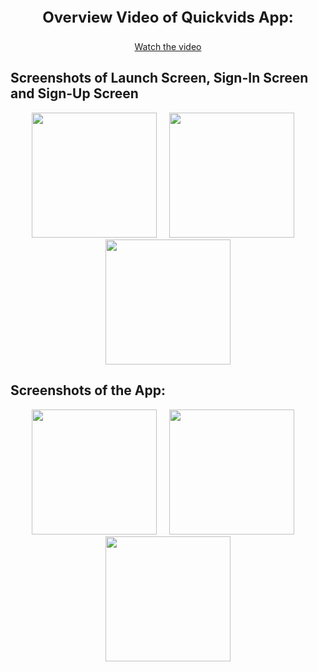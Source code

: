 <p align="center" style="font-size: 24px">
  <b>Overview Video of Quickvids App:</b>
</p>
  
<p align="center">
  <a href="https://github.com/user-attachments/assets/bcd6b9ff-6071-4a51-95f5-a8e82233aa38" target="_blank">
    Watch the video
  </a>
</p>

## Screenshots of Launch Screen, Sign-In Screen and Sign-Up Screen
<p align="center">
  <img src="https://github.com/user-attachments/assets/ec5001c5-5754-41f1-a83f-5e62f2a2ea10" width="200" />
  &nbsp;&nbsp;&nbsp;
  <img src="https://github.com/user-attachments/assets/b3729ea3-4196-43b3-9a03-33b939adece4" width="200" />
  &nbsp;&nbsp;&nbsp;
  <img src="https://github.com/user-attachments/assets/971c33b4-7fdb-42a6-8f98-1661758ee4b7" width="200" />
</p>

## Screenshots of the App:
<p align="center">
  <img src="https://github.com/user-attachments/assets/0b77caa0-b228-47e0-bdc5-4269249d874c" width="200" />
  &nbsp;&nbsp;&nbsp;
  <img src="https://github.com/user-attachments/assets/62e6b64f-5657-49d5-a2b3-43a3945a010a" width="200" />
  &nbsp;&nbsp;&nbsp;
  <img src="https://github.com/user-attachments/assets/132851e3-9bf2-4d7e-8d04-cf3e0d785cf8" width="200" />
</p>



